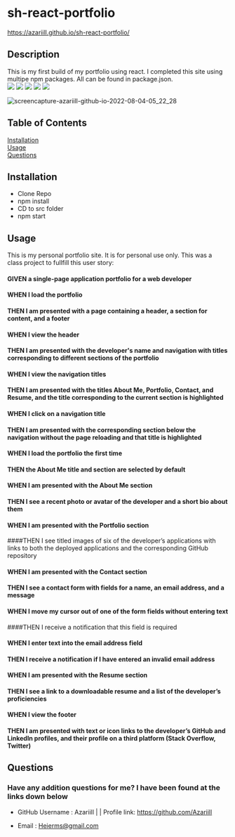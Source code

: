 # sh-react-portfolio
https://azariill.github.io/sh-react-portfolio/

  ## Description
  This is my first build of my portfolio using react. I completed this site using multipe npm packages. All can be found in package.json. 
    <br><img src="https://img.shields.io/badge/npm-CB3837?style=for-the-badge&logo=npm&logoColor=white"/>
   <img src="https://img.shields.io/badge/JavaScript-323330?style=for-the-badge&logo=javascript&logoColor=F7DF1E"/>
    <img src="https://img.shields.io/badge/react%20os-0088CC?style=for-the-badge&logo=reactos&logoColor=whit"/>
    <img src="https://img.shields.io/badge/CSS-239120?&style=for-the-badge&logo=css3&logoColor=white"/>
     <img src="https://img.shields.io/badge/Sass-CC6699?style=for-the-badge&logo=sass&logoColor=white"/>
    
 
  
  ![screencapture-azariill-github-io-2022-08-04-05_22_28](https://user-images.githubusercontent.com/99227667/182824779-0707b0c5-d791-4aef-b409-5a5866e7e802.jpg)

## Table of Contents
  [Installation](#installation)<br>
  [Usage](#usage)<br>
  [Questions](#questions)<br>

## Installation
* Clone Repo<br>
* npm install <br>
* CD to src folder
* npm start

## Usage
 This is my personal portfolio site. It is for personal use only.
 This was a class project to fullfill this user story: 
   #### GIVEN a single-page application portfolio for a web developer
   #### WHEN I load the portfolio
   #### THEN I am presented with a page containing a header, a section for content, and a footer
   #### WHEN I view the header
   #### THEN I am presented with the developer's name and navigation with titles corresponding to different sections of the portfolio
   #### WHEN I view the navigation titles
   #### THEN I am presented with the titles About Me, Portfolio, Contact, and Resume, and the title corresponding to the current section is highlighted
   #### WHEN I click on a navigation title
   #### THEN I am presented with the corresponding section below the navigation without the page reloading and that title is highlighted
   #### WHEN I load the portfolio the first time
   #### THEN the About Me title and section are selected by default
   #### WHEN I am presented with the About Me section
   #### THEN I see a recent photo or avatar of the developer and a short bio about them
   #### WHEN I am presented with the Portfolio section
   ####THEN I see titled images of six of the developer’s applications with links to both the deployed applications and the corresponding GitHub repository
   #### WHEN I am presented with the Contact section
   #### THEN I see a contact form with fields for a name, an email address, and a message
   #### WHEN I move my cursor out of one of the form fields without entering text
   ####THEN I receive a notification that this field is required
   #### WHEN I enter text into the email address field
   #### THEN I receive a notification if I have entered an invalid email address
   #### WHEN I am presented with the Resume section
   #### THEN I see a link to a downloadable resume and a list of the developer’s proficiencies
   #### WHEN I view the footer
   #### THEN I am presented with text or icon links to the developer’s GitHub and LinkedIn profiles, and their profile on a third platform (Stack Overflow, Twitter) 
  
## Questions
  
### Have any addition questions for me? I have been found at the links down below<br>
  
- GitHub Username : Azariill | | Profile link: https://github.com/Azariill<br>
  
- Email : Heierms@gmail.com
